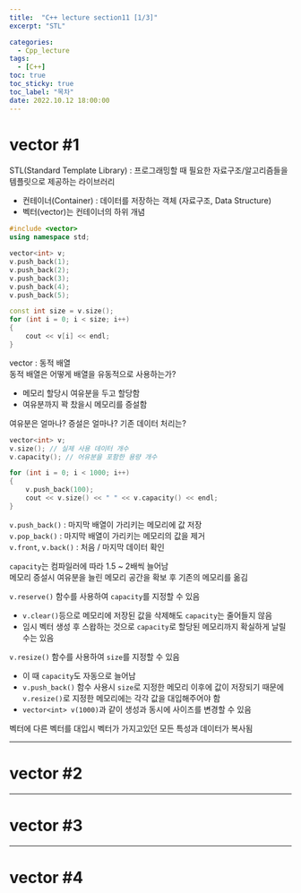 ```yaml
---
title:  "C++ lecture section11 [1/3]"
excerpt: "STL"

categories:
  - Cpp_lecture
tags:
  - [C++]
toc: true
toc_sticky: true
toc_label: "목차"
date: 2022.10.12 18:00:00
---
```


# vector #1

STL(Standard Template Library) : 프로그래밍할 때 필요한 자료구조/알고리즘들을 템플릿으로 제공하는 라이브러리
* 컨테이너(Container) : 데이터를 저장하는 객체 (자료구조, Data Structure)
* 벡터(vector)는 컨테이너의 하위 개념

```cpp
#include <vector>
using namespace std;

vector<int> v;
v.push_back(1);
v.push_back(2);
v.push_back(3);
v.push_back(4);
v.push_back(5);

const int size = v.size();
for (int i = 0; i < size; i++)
{
	cout << v[i] << endl;
}
```

vector : 동적 배열    
동적 배열은 어떻게 배열을 유동적으로 사용하는가?    
* 메모리 할당시 여유분을 두고 할당함
* 여유분까지 꽉 찼을시 메모리를 증설함

여유분은 얼마나? 증설은 얼마나? 기존 데이터 처리는?

```cpp
vector<int> v;
v.size(); // 실제 사용 데이터 개수
v.capacity(); // 어유분을 포함한 용량 개수

for (int i = 0; i < 1000; i++)
{
	v.push_back(100);
	cout << v.size() << " " << v.capacity() << endl;
}
```

`v.push_back()` : 마지막 배열이 가리키는 메모리에 값 저장    
`v.pop_back()` : 마지막 배열이 가리키는 메모리의 값을 제거   
`v.front`, `v.back()` : 처음 / 마지막 데이터 확인    

`capacity`는 컴파일러에 따라 1.5 ~ 2배씩 늘어남    
메모리 증설시 여유분을 늘린 메모리 공간을 확보 후 기존의 메모리를 옮김    

`v.reserve()` 함수를 사용하여 `capacity`를 지정할 수 있음    
* `v.clear()`등으로 메모리에 저장된 값을 삭제해도 `capacity`는 줄어들지 않음
* 임시 벡터 생성 후 스왑하는 것으로 `capacity`로 할당된 메모리까지 확실하게 날릴 수는 있음

`v.resize()` 함수를 사용하여 `size`를 지정할 수 있음
* 이 때 `capacity`도 자동으로 늘어남    
* `v.push_back()` 함수 사용시 `size`로 지정한 메모리 이후에 값이 저장되기 때문에 `v.resize()`로 지정한 메모리에는 각각 값을 대입해주어야 함    
* `vector<int> v(1000)`과 같이 생성과 동시에 사이즈를 변경할 수 있음    

벡터에 다른 벡터를 대입시 벡터가 가지고있던 모든 특성과 데이터가 복사됨    

***

# vector #2

***

# vector #3

***

# vector #4